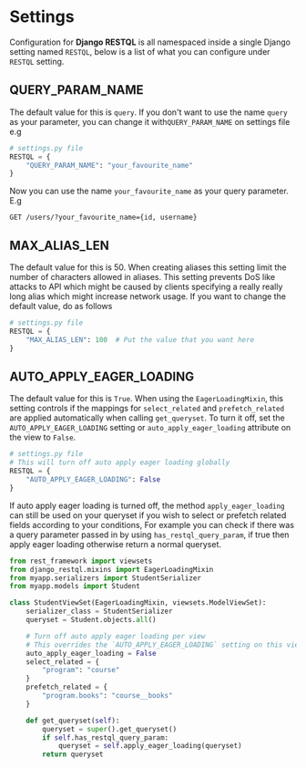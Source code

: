 # Settings
Configuration for **Django RESTQL** is all namespaced inside a single Django setting named `RESTQL`, below is a list of what you can configure under `RESTQL` setting.

## QUERY_PARAM_NAME
The default value for this is `query`. If you don't want to use the name `query` as your parameter, you can change it with`QUERY_PARAM_NAME` on settings file e.g
```py
# settings.py file
RESTQL = {
    "QUERY_PARAM_NAME": "your_favourite_name"
}
```
Now you can use the name `your_favourite_name` as your query parameter. E.g

`GET /users/?your_favourite_name={id, username}`

## MAX_ALIAS_LEN
The default value for this is 50. When creating aliases this setting limit the number of characters allowed in aliases. This setting prevents DoS like attacks to API which might be caused by clients specifying a really really long alias which might increase network usage. If you want to change the default value, do as follows

```py
# settings.py file
RESTQL = {
    "MAX_ALIAS_LEN": 100  # Put the value that you want here
}
```

## AUTO_APPLY_EAGER_LOADING
The default value for this is `True`. When using the `EagerLoadingMixin`, this setting controls if the mappings for `select_related` and `prefetch_related` are applied automatically when calling `get_queryset`. To turn it off, set the `AUTO_APPLY_EAGER_LOADING` setting or `auto_apply_eager_loading` attribute on the view to `False`.
```py
# settings.py file
# This will turn off auto apply eager loading globally
RESTQL = {
    "AUTO_APPLY_EAGER_LOADING": False
}
```

If auto apply eager loading is turned off, the method `apply_eager_loading` can still be used on your queryset if you wish to select or prefetch related fields according to your conditions, For example you can check if there was a query parameter passed in by using `has_restql_query_param`, if true then apply eager loading otherwise return a normal queryset.
```py
from rest_framework import viewsets
from django_restql.mixins import EagerLoadingMixin
from myapp.serializers import StudentSerializer
from myapp.models import Student

class StudentViewSet(EagerLoadingMixin, viewsets.ModelViewSet):
	serializer_class = StudentSerializer
	queryset = Student.objects.all()

    # Turn off auto apply eager loading per view
    # This overrides the `AUTO_APPLY_EAGER_LOADING` setting on this view
    auto_apply_eager_loading = False
    select_related = {
		"program": "course"
	}
	prefetch_related = {
		"program.books": "course__books"
	}

	def get_queryset(self):
	    queryset = super().get_queryset()
	    if self.has_restql_query_param:
	        queryset = self.apply_eager_loading(queryset)
        return queryset
```
